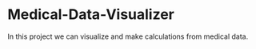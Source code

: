 # Medical-Data-Visualizer
In this project we can visualize and make calculations from medical data.
